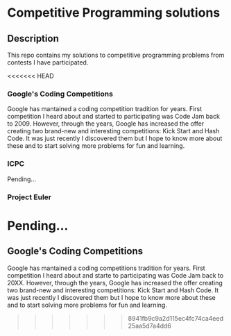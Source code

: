 # Competitive Programming solutions

## Description

This repo contains my solutions to competitive programming problems from contests I have participated.

<<<<<<< HEAD
### Google's Coding Competitions

Google has mantained a coding competition tradition for years. First competition I heard about and started to participating was Code Jam back to 2009. However, through the years, Google has increased the offer creating two brand-new and interesting competitions: Kick Start and Hash Code. It was just recently I discovered them but I hope to know more about these  and to start solving more problems  for fun and learning.

### ICPC

Pending...

### Project Euler

Pending...
=======
## Google's Coding Competitions

Google has mantained a coding competitions tradition for years. First competition I heard about and starte to participating was Code Jam back to 20XX. However, through the years, Google has increased the offer creating two brand-new and interesting competitions: Kick Start and Hash Code. It was just recently I discovered them but I hope to know more about these  and to start solving more problems  for fun and learning.
>>>>>>> 8941fb9c9a2d115ec4fc74ca4eed25aa5d7a4dd6
